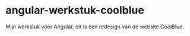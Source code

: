 # angular-werkstuk-coolblue
Mijn werkstuk voor Angular, dit is een redesign van de website CoolBlue.
